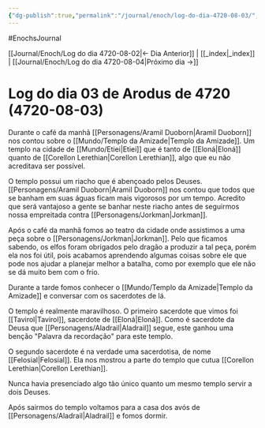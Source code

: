 ```yaml
---
{"dg-publish":true,"permalink":"/journal/enoch/log-do-dia-4720-08-03/","dgHomeLink":true,"dgPassFrontmatter":false}
---
```


#EnochsJournal 

[[Journal/Enoch/Log do dia 4720-08-02|<- Dia Anterior]] | [[_index|_index]] | [[Journal/Enoch/Log do dia 4720-08-04|Próximo dia ->]]

# Log do dia 03 de Arodus de 4720 (4720-08-03)
Durante o café da manhã [[Personagens/Aramil Duoborn|Aramil Duoborn]] nos contou sobre o [[Mundo/Templo da Amizade|Templo da Amizade]]. Um templo na cidade de [[Mundo/Etiei|Etiei]] que é tanto de [[Eloná|Eloná]] quanto de [[Corellon Lerethian|Corellon Lerethian]], algo que eu não acreditava ser possível.

O templo possui um riacho que é abençoado pelos Deuses. [[Personagens/Aramil Duoborn|Aramil Duoborn]] nos contou que todos que se banham em suas águas ficam mais vigorosos por um tempo. Acredito que será vantajoso a gente se banhar neste riacho antes de seguirmos nossa empreitada contra [[Personagens/Jorkman|Jorkman]].

Após o café da manhã fomos ao teatro da cidade onde assistimos a uma peça sobre o [[Personagens/Jorkman|Jorkman]]. Pelo que ficamos sabendo, os elfos foram obrigados pelo dragão a produzir a tal peça, porém ela nos foi útil, pois acabamos aprendendo algumas coisas sobre ele que pode nos ajudar a planejar melhor a batalha, como por exemplo que ele não se dá muito bem com o frio.

Durante a tarde fomos conhecer o [[Mundo/Templo da Amizade|Templo da Amizade]] e conversar com os sacerdotes de lá.

O templo é realmente maravilhoso. O primeiro sacerdote que vimos foi [[Tavirol|Tavirol]], sacerdote de [[Eloná|Eloná]]. Como é sacerdote da Deusa que [[Personagens/Aladrail|Aladrail]] segue, este ganhou uma benção "Palavra da recordação" para este templo.

O segundo sacerdote é na verdade uma sacerdotisa, de nome [[Felosial|Felosial]]. Ela nos mostrou a parte do templo que cutua [[Corellon Lerethian|Corellon Lerethian]].

Nunca havia presenciado algo tão único quanto um mesmo templo servir a dois Deuses.

Após sairmos do templo voltamos para a casa dos avós de [[Personagens/Aladrail|Aladrail]] e fomos dormir.
